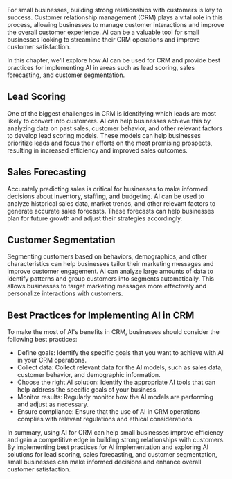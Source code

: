 
For small businesses, building strong relationships with customers is key to success. Customer relationship management (CRM) plays a vital role in this process, allowing businesses to manage customer interactions and improve the overall customer experience. AI can be a valuable tool for small businesses looking to streamline their CRM operations and improve customer satisfaction.

In this chapter, we'll explore how AI can be used for CRM and provide best practices for implementing AI in areas such as lead scoring, sales forecasting, and customer segmentation.

Lead Scoring
------------

One of the biggest challenges in CRM is identifying which leads are most likely to convert into customers. AI can help businesses achieve this by analyzing data on past sales, customer behavior, and other relevant factors to develop lead scoring models. These models can help businesses prioritize leads and focus their efforts on the most promising prospects, resulting in increased efficiency and improved sales outcomes.

Sales Forecasting
-----------------

Accurately predicting sales is critical for businesses to make informed decisions about inventory, staffing, and budgeting. AI can be used to analyze historical sales data, market trends, and other relevant factors to generate accurate sales forecasts. These forecasts can help businesses plan for future growth and adjust their strategies accordingly.

Customer Segmentation
---------------------

Segmenting customers based on behaviors, demographics, and other characteristics can help businesses tailor their marketing messages and improve customer engagement. AI can analyze large amounts of data to identify patterns and group customers into segments automatically. This allows businesses to target marketing messages more effectively and personalize interactions with customers.

Best Practices for Implementing AI in CRM
-----------------------------------------

To make the most of AI's benefits in CRM, businesses should consider the following best practices:

* Define goals: Identify the specific goals that you want to achieve with AI in your CRM operations.
* Collect data: Collect relevant data for the AI models, such as sales data, customer behavior, and demographic information.
* Choose the right AI solution: Identify the appropriate AI tools that can help address the specific goals of your business.
* Monitor results: Regularly monitor how the AI models are performing and adjust as necessary.
* Ensure compliance: Ensure that the use of AI in CRM operations complies with relevant regulations and ethical considerations.

In summary, using AI for CRM can help small businesses improve efficiency and gain a competitive edge in building strong relationships with customers. By implementing best practices for AI implementation and exploring AI solutions for lead scoring, sales forecasting, and customer segmentation, small businesses can make informed decisions and enhance overall customer satisfaction.
